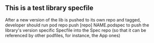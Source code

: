 This is a test library specfile
--
After a new version of the lib is pushed to its own repo and tagged, developer should run
pod repo push [repo] NAME.podspec
to push the library's version specific Specfile into the Spec repo (so that it can be referenced by other podfiles, for instance, the App ones)

